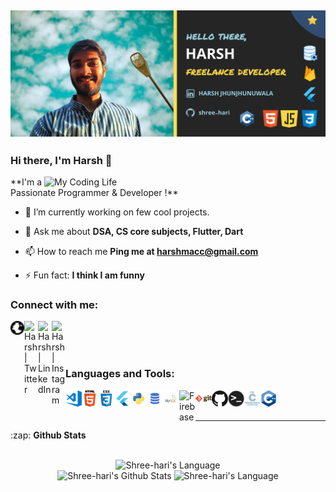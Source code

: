 ## ![Harsh's header](https://github.com/Shree-hari/Shree-hari/blob/main/header.png)
### Hi there, I'm Harsh 👋
<img align="right" alt="My Coding Life" src="https://media.giphy.com/media/Ah3zHH7hvsSB2/giphy.gif" width="450" >
**I'm a Passionate Programmer & Developer !**

- 🔭 I’m currently working on few cool projects.

- 💬 Ask me about **DSA, CS core subjects, Flutter, Dart**

- 📫 How to reach me **Ping me at harshmacc@gmail.com**

- ⚡ Fun fact: **I think I am funny**

### Connect with me:

[<img align="left" alt="Harsh" width="22px" src="https://raw.githubusercontent.com/iconic/open-iconic/master/svg/globe.svg" />][website]
[<img align="left" alt="Harsh | Twitter" width="22px" src="https://cdn.jsdelivr.net/npm/simple-icons@v3/icons/twitter.svg" />][twitter]
[<img align="left" alt="Harsh | LinkedIn" width="22px" src="https://cdn.jsdelivr.net/npm/simple-icons@v3/icons/linkedin.svg" />][linkedin]
[<img align="left" alt="Harsh | Instagram" width="22px" src="https://cdn.jsdelivr.net/npm/simple-icons@v3/icons/instagram.svg" />][instagram]

<br />
<br><br>

### Languages and Tools:

[<img align="left" alt="Visual Studio Code" width="26px" src="https://raw.githubusercontent.com/github/explore/80688e429a7d4ef2fca1e82350fe8e3517d3494d/topics/visual-studio-code/visual-studio-code.png" />][website]
[<img align="left" alt="HTML5" width="26px" src="https://raw.githubusercontent.com/github/explore/80688e429a7d4ef2fca1e82350fe8e3517d3494d/topics/html/html.png" />][website]
[<img align="left" alt="CSS3" width="26px" src="https://raw.githubusercontent.com/github/explore/80688e429a7d4ef2fca1e82350fe8e3517d3494d/topics/css/css.png" />][website]
[<img align="left" alt="Flutter" width="26px" src="https://raw.githubusercontent.com/github/explore/cebd63002168a05a6a642f309227eefeccd92950/topics/flutter/flutter.png" />][website]
[<img align="left" alt="Python" width="26px" src="https://raw.githubusercontent.com/github/explore/80688e429a7d4ef2fca1e82350fe8e3517d3494d/topics/python/python.png" />][website]
[<img align="left" alt="SQL" width="26px" src="https://raw.githubusercontent.com/github/explore/80688e429a7d4ef2fca1e82350fe8e3517d3494d/topics/sql/sql.png" />][website]
[<img align="left" alt="MySQL" width="26px" src="https://raw.githubusercontent.com/github/explore/80688e429a7d4ef2fca1e82350fe8e3517d3494d/topics/mysql/mysql.png" />][website]
[<img align="left" alt="Firebase" width="26px" src="https://firebase.google.com/downloads/brand-guidelines/PNG/logo-logomark.png" />][website]
[<img align="left" alt="Git" width="26px" src="https://raw.githubusercontent.com/github/explore/80688e429a7d4ef2fca1e82350fe8e3517d3494d/topics/git/git.png" />][website]
[<img align="left" alt="GitHub" width="26px" src="https://raw.githubusercontent.com/github/explore/78df643247d429f6cc873026c0622819ad797942/topics/github/github.png" />][website]
[<img align="left" alt="Command Line" width="26px" src="https://raw.githubusercontent.com/github/explore/80688e429a7d4ef2fca1e82350fe8e3517d3494d/topics/terminal/terminal.png" />][website]
[<img align="left" alt="C" width="26px" src="https://raw.githubusercontent.com/github/explore/80688e429a7d4ef2fca1e82350fe8e3517d3494d/topics/c/c.png" />][website]
[<img align="left" alt="C++" width="26px" src="https://raw.githubusercontent.com/github/explore/80688e429a7d4ef2fca1e82350fe8e3517d3494d/topics/cpp/cpp.png" />][website]

<br />
<br />

---

<summary>:zap: <b>Github Stats</b></summary>
<br>
<p align = "center">
    <img alt="Shree-hari's Language" src="https://github-readme-streak-stats.herokuapp.com/?user=shree-hari&theme=tokyonight" /><br>
    <img alt="Shree-hari's Github Stats" src="https://github-readme-stats.vercel.app/api?username=shree-hari&show_icons=true&theme=tokyonight&line_height=40" />
    <img alt="Shree-hari's Language" src="https://github-readme-stats.vercel.app/api/top-langs/?username=shree-hari&theme=tokyonight" />
</p>

[website]: https://linkedin.com/in/shree-hari/
[twitter]: https://twitter.com/Harsh_010
[instagram]: https://instagram.com/harsh._music/
[linkedin]: https://linkedin.com/in/shree-hari/
